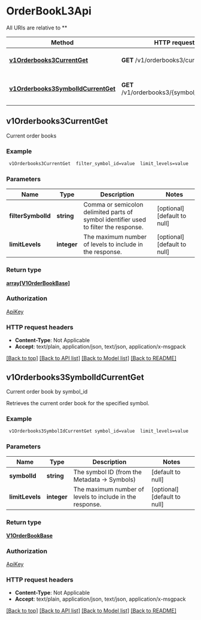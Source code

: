 # OrderBookL3Api

All URIs are relative to **

Method | HTTP request | Description
------------- | ------------- | -------------
[**v1Orderbooks3CurrentGet**](OrderBookL3Api.md#v1Orderbooks3CurrentGet) | **GET** /v1/orderbooks3/current | Current order books
[**v1Orderbooks3SymbolIdCurrentGet**](OrderBookL3Api.md#v1Orderbooks3SymbolIdCurrentGet) | **GET** /v1/orderbooks3/{symbol_id}/current | Current order book by symbol_id



## v1Orderbooks3CurrentGet

Current order books

### Example

```bash
 v1Orderbooks3CurrentGet  filter_symbol_id=value  limit_levels=value
```

### Parameters


Name | Type | Description  | Notes
------------- | ------------- | ------------- | -------------
 **filterSymbolId** | **string** | Comma or semicolon delimited parts of symbol identifier used to filter the response. | [optional] [default to null]
 **limitLevels** | **integer** | The maximum number of levels to include in the response. | [optional] [default to null]

### Return type

[**array[V1OrderBookBase]**](V1OrderBookBase.md)

### Authorization

[ApiKey](../README.md#ApiKey)

### HTTP request headers

- **Content-Type**: Not Applicable
- **Accept**: text/plain, application/json, text/json, application/x-msgpack

[[Back to top]](#) [[Back to API list]](../README.md#documentation-for-api-endpoints) [[Back to Model list]](../README.md#documentation-for-models) [[Back to README]](../README.md)


## v1Orderbooks3SymbolIdCurrentGet

Current order book by symbol_id

Retrieves the current order book for the specified symbol.

### Example

```bash
 v1Orderbooks3SymbolIdCurrentGet symbol_id=value  limit_levels=value
```

### Parameters


Name | Type | Description  | Notes
------------- | ------------- | ------------- | -------------
 **symbolId** | **string** | The symbol ID (from the Metadata -> Symbols) | [default to null]
 **limitLevels** | **integer** | The maximum number of levels to include in the response. | [optional] [default to null]

### Return type

[**V1OrderBookBase**](V1OrderBookBase.md)

### Authorization

[ApiKey](../README.md#ApiKey)

### HTTP request headers

- **Content-Type**: Not Applicable
- **Accept**: text/plain, application/json, text/json, application/x-msgpack

[[Back to top]](#) [[Back to API list]](../README.md#documentation-for-api-endpoints) [[Back to Model list]](../README.md#documentation-for-models) [[Back to README]](../README.md)

